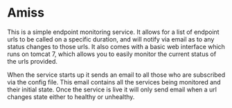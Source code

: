 Amiss
=====

This is a simple endpoint monitoring service. It allows for a list of endpoint urls to be called on a specific duration, and will notify via email as to any status changes to those urls. It also comes with a basic web interface which runs on tomcat 7, which allows you to easily monitor the current status of the urls provided.

When the service starts up it sends an email to all those who are subscribed via the config file.  This email contains all the services being monitored and their initial state.  Once the service is live it will only send email when a url changes state either to healthy or unhealthy.
